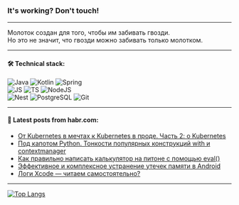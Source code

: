 ### It's working? Don't touch!

---
Молоток создан для того, чтобы им забивать гвозди. <br>
Но это не значит, что гвозди можно забивать только молотком.

---

#### 🛠️ Technical stack:

![Java](https://img.shields.io/badge/Java-informational?logo=Oracle&style=flat&logoColor=white&color=FF4500)
![Kotlin](https://img.shields.io/badge/Kotlin-informational?logo=Kotlin&style=flat&logoColor=white&color=774D97)
![Spring](https://img.shields.io/badge/SpringBoot-informational?logo=SpringBoot&style=flat&logoColor=white&color=6DB33F) <br>
![JS](https://img.shields.io/badge/JS-informational?logo=javaScript&style=flat&logoColor=black&color=F7Df1E)
![TS](https://img.shields.io/badge/TypeScript-informational?logo=typeScript&style=flat&logoColor=black&color=0667A8)
![NodeJS](https://img.shields.io/badge/NodeJS-informational?logo=node.js&style=flat&logoColor=white&color=70A760) <br>
![Nest](https://img.shields.io/badge/NestJS-informational?logo=NestJS&style=flat&logoColor=white&color=E0234E)
![PostgreSQL](https://img.shields.io/badge/PostgreSQL-informational?logo=PostgreSQL&style=flat&logoColor=white&color=DAA520)
![Git](https://img.shields.io/badge/Git-informational?logo=git&style=flat&logoColor=white&color=778899)

___

#### 💬 Latest posts from habr.com:

<!-- BLOG-POST-LIST:START -->
- [От Kubernetes в мечтах к Kubernetes в проде. Часть 2: о Kubernetes](https://habr.com/ru/companies/spbifmo/articles/749560/?utm_source=habrahabr&utm_medium=rss&utm_campaign=749560)
- [Под капотом Python. Тонкости популярных конструкций with и contextmanager](https://habr.com/ru/companies/beeline_cloud/articles/749580/?utm_source=habrahabr&utm_medium=rss&utm_campaign=749580)
- [Как правильно написать калькулятор на питоне с помощью eval&lpar;&rpar;](https://habr.com/ru/articles/749574/?utm_source=habrahabr&utm_medium=rss&utm_campaign=749574)
- [Эффективное и комплексное устранение утечек памяти в Android](https://habr.com/ru/articles/749568/?utm_source=habrahabr&utm_medium=rss&utm_campaign=749568)
- [Логи Xcode — читаем самостоятельно?](https://habr.com/ru/articles/749554/?utm_source=habrahabr&utm_medium=rss&utm_campaign=749554)
<!-- BLOG-POST-LIST:END -->

---
[![Top Langs](https://github-readme-stats-git-master-advtsetting-gmailcom.vercel.app/api/top-langs/?username=zloylis&langs_count=10&hide_title=false&title_color=e6edf3&size_weight=0.5&count_weight=0.5&layout=compact&hide_border=true&theme=dracula)](https://github.com/zloylis)

<!-- ![GitHub stats](https://github-readme-stats-git-master-advtsetting-gmailcom.vercel.app/api?username=zloylis&show_icons=true&hide_border=true&theme=dracula&hide_title=true&include_all_commits=true&count_private=true&hide=contribs&hide_rank=true) -->
